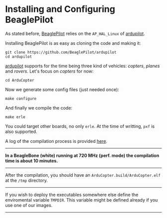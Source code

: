 # Installing and Configuring BeaglePilot

As stated before, [BeaglePilot](https://github.com/BeaglePilot/ardupilot) relies on the `AP_HAL_Linux` of [ardupilot](https://github.com/diydrones/ardupilot).

Installing BeaglePilot is as easy as cloning the code and making it:

```
git clone https://github.com/BeaglePilot/ardupilot
cd ardupilot
```
[ardupilot](https://github.com/diydrones/ardupilot) supports for the time being three kind of vehicles: *copters*, *planes* and *rovers*. Let's focus on *copters* for now:
```
cd ArduCopter
```
Now we generate some config files (just needed once):
```
make configure
```
And finally we compile the code:
```
make erle
```
You could target other boards, no only `erle`. At the time of writting, `pxf` is also supported.

A log of the compilation process is provided [here](https://gist.github.com/vmayoral/4b78947bfa32f7446549).

----

**In a BeagleBone (white) running at 720 MHz (perf. mode) the compilation time is about 10 minutes.**

----

After the compilation, you should have an `ArduCopter.build/ArduCopter.elf` at the `/tmp` directory.

----

If you wish to deploy the executables somewhere else define the enviromental variable `TMPDIR`. This variable might be defined already if you use one of our images.

----

